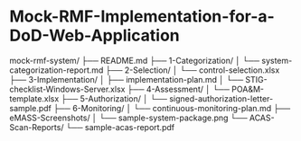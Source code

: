 # Mock-RMF-Implementation-for-a-DoD-Web-Application
mock-rmf-system/
├── README.md
├── 1-Categorization/
│   └── system-categorization-report.md
├── 2-Selection/
│   └── control-selection.xlsx
├── 3-Implementation/
│   ├── implementation-plan.md
│   └── STIG-checklist-Windows-Server.xlsx
├── 4-Assessment/
│   └── POA&M-template.xlsx
├── 5-Authorization/
│   └── signed-authorization-letter-sample.pdf
├── 6-Monitoring/
│   └── continuous-monitoring-plan.md
├── eMASS-Screenshots/
│   └── sample-system-package.png
└── ACAS-Scan-Reports/
    └── sample-acas-report.pdf
